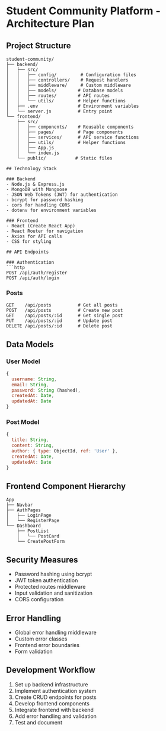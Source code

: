 # Student Community Platform - Architecture Plan

## Project Structure
```
student-community/
├── backend/
│   ├── src/
│   │   ├── config/         # Configuration files
│   │   ├── controllers/    # Request handlers
│   │   ├── middleware/     # Custom middleware
│   │   ├── models/        # Database models
│   │   ├── routes/        # API routes
│   │   └── utils/         # Helper functions
│   ├── .env               # Environment variables
│   └── server.js          # Entry point
└── frontend/
    ├── src/
    │   ├── components/    # Reusable components
    │   ├── pages/         # Page components
    │   ├── services/      # API service functions
    │   ├── utils/         # Helper functions
    │   ├── App.js
    │   └── index.js
    └── public/           # Static files

## Technology Stack

### Backend
- Node.js & Express.js
- MongoDB with Mongoose
- JSON Web Tokens (JWT) for authentication
- bcrypt for password hashing
- cors for handling CORS
- dotenv for environment variables

### Frontend
- React (Create React App)
- React Router for navigation
- Axios for API calls
- CSS for styling

## API Endpoints

### Authentication
```http
POST /api/auth/register
POST /api/auth/login
```

### Posts
```http
GET    /api/posts          # Get all posts
POST   /api/posts          # Create new post
GET    /api/posts/:id      # Get single post
PUT    /api/posts/:id      # Update post
DELETE /api/posts/:id      # Delete post
```

## Data Models

### User Model
```javascript
{
  username: String,
  email: String,
  password: String (hashed),
  createdAt: Date,
  updatedAt: Date
}
```

### Post Model
```javascript
{
  title: String,
  content: String,
  author: { type: ObjectId, ref: 'User' },
  createdAt: Date,
  updatedAt: Date
}
```

## Frontend Component Hierarchy

```
App
├── Navbar
├── AuthPages
│   ├── LoginPage
│   └── RegisterPage
└── Dashboard
    ├── PostList
    │   └── PostCard
    └── CreatePostForm
```

## Security Measures
- Password hashing using bcrypt
- JWT token authentication
- Protected routes middleware
- Input validation and sanitization
- CORS configuration

## Error Handling
- Global error handling middleware
- Custom error classes
- Frontend error boundaries
- Form validation

## Development Workflow
1. Set up backend infrastructure
2. Implement authentication system
3. Create CRUD endpoints for posts
4. Develop frontend components
5. Integrate frontend with backend
6. Add error handling and validation
7. Test and document